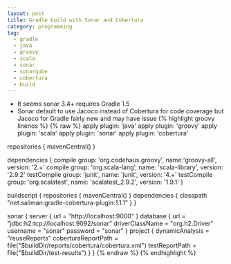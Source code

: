 ```yaml
---
layout: post
title: Gradle build with Sonar and Cobertura
category: programming
tag:
  - gradle
  - java
  - groovy
  - scala
  - sonar
  - sonarqube
  - cobertura
  - build
---
```


*  It seems sonar 3.4+ requires Gradle 1.5
* Sonar default to use Jacoco instead of Cobertura for code coverage but Jacoco for Gradle fairly new and may have issue
{% highlight groovy linenos %}
{% raw %}
apply plugin: 'java'
apply plugin: 'groovy'
apply plugin: 'scala'
apply plugin: 'sonar'
apply plugin: 'cobertura'

repositories {
    mavenCentral()
}

dependencies {
  compile group: 'org.codehaus.groovy', name:'groovy-all', version: '2.+'
  compile group: 'org.scala-lang', name: 'scala-library', version: '2.9.2'
  testCompile group: 'junit', name: 'junit', version: '4.+'
  testCompile group: 'org.scalatest', name: 'scalatest_2.9.2', version: '1.9.1'
}

buildscript {
  repositories {
    mavenCentral()
  }
  dependencies {
    classpath "net.saliman:gradle-cobertura-plugin:1.1.1"
  }
}

sonar {
  server {
    url = "http://localhost:9000"
  }
  database {
    url = "jdbc:h2:tcp://localhost:9092/sonar"
    driverClassName = "org.h2.Driver"
    username = "sonar"
    password = "sonar"
  }
  project {
    dynamicAnalysis = "reuseReports"
    coberturaReportPath = file("$buildDir/reports/cobertura/cobertura.xml")
    testReportPath = file("$buildDir/test-results")
  }
}
{% endraw %}
{% endhighlight %}